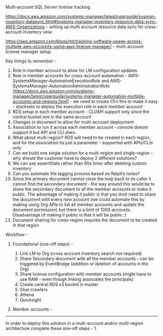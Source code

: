 Multi-account SQL Server license tracking

https://docs.aws.amazon.com/systems-manager/latest/userguide/sysman-inventory-datasync.html#systems-manager-inventory-resource-data-sync-AWS-Organizations - setting up multi account resource data sync for cross-account inventory veiw

https://aws.amazon.com/blogs/mt/tracking-software-usage-across-multiple-aws-accounts-using-aws-license-manager/ - multi-account license manager setup

Key things to remember -

1. Role in member account to allow for LM configuration updates
2. Role in member accounts for cross-account automation - AWS-SystemsManager-AutomationExecutionRole and AWS-SystemsManager-AutomationAdministrationRole [https://docs.aws.amazon.com/systems-manager/latest/userguide/systems-manager-automation-multiple-accounts-and-regions.html] - we need to create CFn this to make it easy - stacksets to deploy the execution role in each member account 
3. RDS setup in each member account - CLI/API support only since the central bucket isnt in the same account
4. Changes in document to allow for multi-account deployment
5. Association to run it across each member account - console doesnt support it but API and CLI does.
6. What about multi-region? RDS will need to be created in each region, and for the association its just a parameter - supported with APIs/CLIs only
7. Can we build one single solution for a multi-region and single-region - why should the customer have to deploy 2 different solutions?
8.  We can use assertState rather than 60s timer after deleting custom inventory
9. Can you automate the tagging process based on Ralph’s notes?
10. Since the primary document cannot close the loop back to its caller it cannot find the secondary document - the way around this would be to share the secondary document to all the member accounts or make it public. The advantage of making it public is that you dont need to share the document with every new account (we could automate this by making using Org APIs to list all member accounts and update the document permission) but there is a limit of 1000 accounts. Disadvantage of making it public is that it will be public :) 
11. Document sharing for cross-region requires the document to be created in that region


Workflow - 

1. Foundational (one-off steps) -
    1. Link LM to Org (cross account inventory search not required)
    2. Share Secondary document with all the member accounts - can be triggered by EventBridge (addition or deletion of accounts in the Org)
    3. Share license configuration with member accounts (might have to use RAM - even though linking associates the principals)
    4. Create central RDS s3 bucket in master
    5. Glue crawlers
    6. Athena
    7. Quicksight

2. Member accounts -

-----------------------------------------------------------------------------------
In order to deploy this solution in a multi-account and/or multi-region architecture complete these one-off steps -
1.  